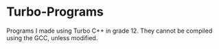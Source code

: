 # Turbo-Programs
Programs I made using Turbo C++ in grade 12. They cannot be compiled using the GCC, unless modified.

